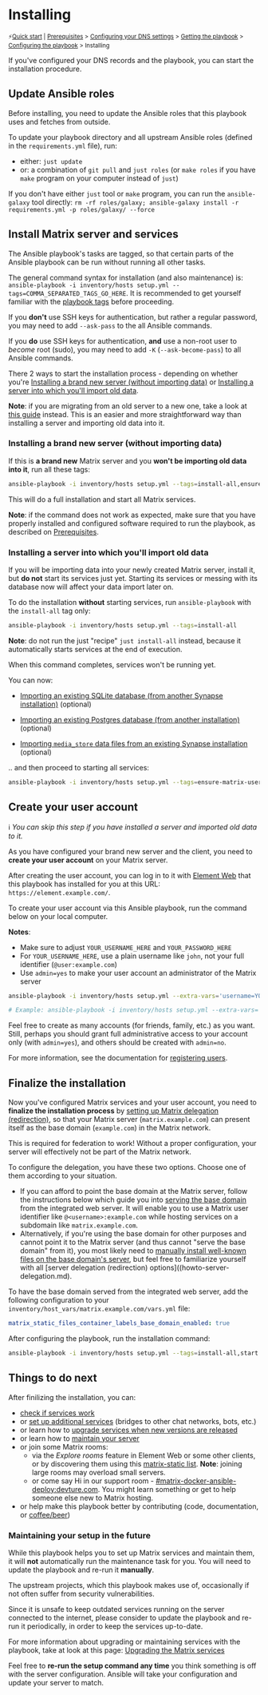 # Installing

<sup>⚡️[Quick start](quick-start.md) | [Prerequisites](prerequisites.md) > [Configuring your DNS settings](configuring-dns.md) > [Getting the playbook](getting-the-playbook.md) > [Configuring the playbook](configuring-playbook.md) > Installing</sup>

If you've configured your DNS records and the playbook, you can start the installation procedure.

## Update Ansible roles

Before installing, you need to update the Ansible roles that this playbook uses and fetches from outside.

To update your playbook directory and all upstream Ansible roles (defined in the `requirements.yml` file), run:

- either: `just update`
- or: a combination of `git pull` and `just roles` (or `make roles` if you have `make` program on your computer instead of `just`)

If you don't have either `just` tool or `make` program, you can run the `ansible-galaxy` tool directly: `rm -rf roles/galaxy; ansible-galaxy install -r requirements.yml -p roles/galaxy/ --force`

## Install Matrix server and services

The Ansible playbook's tasks are tagged, so that certain parts of the Ansible playbook can be run without running all other tasks.

The general command syntax for installation (and also maintenance) is: `ansible-playbook -i inventory/hosts setup.yml --tags=COMMA_SEPARATED_TAGS_GO_HERE`. It is recommended to get yourself familiar with the [playbook tags](playbook-tags.md) before proceeding.

If you **don't** use SSH keys for authentication, but rather a regular password, you may need to add `--ask-pass` to the all Ansible commands.

If you **do** use SSH keys for authentication, **and** use a non-root user to *become* root (sudo), you may need to add `-K` (`--ask-become-pass`) to all Ansible commands.

There 2 ways to start the installation process - depending on whether you're [Installing a brand new server (without importing data)](#installing-a-brand-new-server-without-importing-data) or [Installing a server into which you'll import old data](#installing-a-server-into-which-youll-import-old-data).

**Note**: if you are migrating from an old server to a new one, take a look at [this guide](maintenance-migrating.md) instead. This is an easier and more straightforward way than installing a server and importing old data into it.

### Installing a brand new server (without importing data)

If this is **a brand new** Matrix server and you **won't be importing old data into it**, run all these tags:

```sh
ansible-playbook -i inventory/hosts setup.yml --tags=install-all,ensure-matrix-users-created,start
```

This will do a full installation and start all Matrix services.

**Note**: if the command does not work as expected, make sure that you have properly installed and configured software required to run the playbook, as described on [Prerequisites](prerequisites.md).

### Installing a server into which you'll import old data

If you will be importing data into your newly created Matrix server, install it, but **do not** start its services just yet. Starting its services or messing with its database now will affect your data import later on.

To do the installation **without** starting services, run `ansible-playbook` with the `install-all` tag only:

```sh
ansible-playbook -i inventory/hosts setup.yml --tags=install-all
```

**Note**: do not run the just "recipe" `just install-all` instead, because it automatically starts services at the end of execution.

When this command completes, services won't be running yet.

You can now:

- [Importing an existing SQLite database (from another Synapse installation)](importing-synapse-sqlite.md) (optional)

- [Importing an existing Postgres database (from another installation)](importing-postgres.md) (optional)

- [Importing `media_store` data files from an existing Synapse installation](importing-synapse-media-store.md) (optional)

.. and then proceed to starting all services:

```sh
ansible-playbook -i inventory/hosts setup.yml --tags=ensure-matrix-users-created,start
```

## Create your user account

ℹ️ *You can skip this step if you have installed a server and imported old data to it.*

As you have configured your brand new server and the client, you need to **create your user account** on your Matrix server.

After creating the user account, you can log in to it with [Element Web](configuring-playbook-client-element-web.md) that this playbook has installed for you at this URL: `https://element.example.com/`.

To create your user account via this Ansible playbook, run the command below on your local computer.

**Notes**:
- Make sure to adjust `YOUR_USERNAME_HERE` and `YOUR_PASSWORD_HERE`
- For `YOUR_USERNAME_HERE`, use a plain username like `john`, not your full identifier (`@user:example.com`)
- Use `admin=yes` to make your user account an administrator of the Matrix server

```sh
ansible-playbook -i inventory/hosts setup.yml --extra-vars='username=YOUR_USERNAME_HERE password=YOUR_PASSWORD_HERE admin=yes' --tags=register-user

# Example: ansible-playbook -i inventory/hosts setup.yml --extra-vars='username=john password=secret-password admin=yes' --tags=register-user
```

Feel free to create as many accounts (for friends, family, etc.) as you want. Still, perhaps you should grant full administrative access to your account only (with `admin=yes`), and others should be created with `admin=no`.

For more information, see the documentation for [registering users](registering-users.md).

## Finalize the installation

Now you've configured Matrix services and your user account, you need to **finalize the installation process** by [setting up Matrix delegation (redirection)](howto-server-delegation.md), so that your Matrix server (`matrix.example.com`) can present itself as the base domain (`example.com`) in the Matrix network.

This is required for federation to work! Without a proper configuration, your server will effectively not be part of the Matrix network.

To configure the delegation, you have these two options. Choose one of them according to your situation.

- If you can afford to point the base domain at the Matrix server, follow the instructions below which guide you into [serving the base domain](configuring-playbook-base-domain-serving.md) from the integrated web server. It will enable you to use a Matrix user identifier like `@<username>:example.com` while hosting services on a subdomain like `matrix.example.com`.
- Alternatively, if you're using the base domain for other purposes and cannot point it to the Matrix server (and thus cannot "serve the base domain" from it), you most likely need to [manually install well-known files on the base domain's server](configuring-well-known.md#manually-installing-well-known-files-on-the-base-domains-server), but feel free to familiarize yourself with all [server delegation (redirection) options]((howto-server-delegation.md).

To have the base domain served from the integrated web server, add the following configuration to your `inventory/host_vars/matrix.example.com/vars.yml` file:

```yaml
matrix_static_files_container_labels_base_domain_enabled: true
```

After configuring the playbook, run the installation command:

```sh
ansible-playbook -i inventory/hosts setup.yml --tags=install-all,start
```

## Things to do next

After finilizing the installation, you can:

- [check if services work](maintenance-checking-services.md)
- or [set up additional services](configuring-playbook.md#other-configuration-options) (bridges to other chat networks, bots, etc.)
- or learn how to [upgrade services when new versions are released](maintenance-upgrading-services.md)
- or learn how to [maintain your server](faq.md#maintenance)
- or join some Matrix rooms:
  * via the *Explore rooms* feature in Element Web or some other clients, or by discovering them using this [matrix-static list](https://view.matrix.org). **Note**: joining large rooms may overload small servers.
  * or come say Hi in our support room - [#matrix-docker-ansible-deploy:devture.com](https://matrix.to/#/#matrix-docker-ansible-deploy:devture.com). You might learn something or get to help someone else new to Matrix hosting.
- or help make this playbook better by contributing (code, documentation, or [coffee/beer](https://liberapay.com/s.pantaleev/donate))

### Maintaining your setup in the future

While this playbook helps you to set up Matrix services and maintain them, it will **not** automatically run the maintenance task for you. You will need to update the playbook and re-run it **manually**.

The upstream projects, which this playbook makes use of, occasionally if not often suffer from security vulnerabilities.

Since it is unsafe to keep outdated services running on the server connected to the internet, please consider to update the playbook and re-run it periodically, in order to keep the services up-to-date.

For more information about upgrading or maintaining services with the playbook, take at look at this page: [Upgrading the Matrix services](maintenance-upgrading-services.md)

Feel free to **re-run the setup command any time** you think something is off with the server configuration. Ansible will take your configuration and update your server to match.
